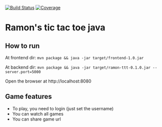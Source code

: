 [![Build Status](https://travis-ci.org/ramonmedeiros/tic_tac_toe_java.svg?branch=master)](https://travis-ci.org/ramonmedeiros/tic_tac_toe_java/)
[![Coverage](https://codecov.io/gh/ramonmedeiros/tic_tac_toe_java/branch/master/graph/badge.svg)](https://codecov.io/gh/ramonmedeiros/tic_tac_toe_java/)
# Ramon's tic tac toe java

## How to run

At frontend dir:
```mvn package && java -jar target/frontend-1.0.jar```

At backend dir:
```mvn package && java -jar target/ramon-ttt-0.1.0.jar --server.port=5000```

Open the browser at http://localhost:8080

## Game features
* To play, you need to login (just set the username)
* You can watch all games
* You can share game url

